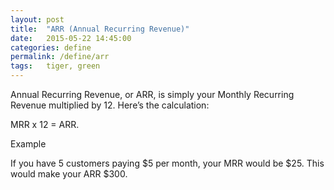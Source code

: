 ```yaml
---
layout: post
title:  "ARR (Annual Recurring Revenue)"
date:   2015-05-22 14:45:00
categories: define
permalink: /define/arr
tags:	tiger, green
---
```


Annual Recurring Revenue, or ARR, is simply your Monthly Recurring Revenue multiplied by 12. Here’s the calculation:

MRR x 12 = ARR.

Example

If you have 5 customers paying $5 per month, your MRR would be $25. This would make your ARR $300.